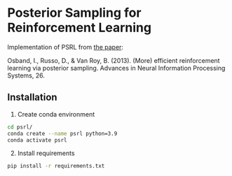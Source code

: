 # Posterior Sampling for Reinforcement Learning

Implementation of PSRL from [the paper](https://proceedings.neurips.cc/paper/2013/hash/6a5889bb0190d0211a991f47bb19a777-Abstract.html):

Osband, I., Russo, D., & Van Roy, B. (2013). (More) efficient reinforcement learning via posterior sampling. Advances in Neural Information Processing Systems, 26.

## Installation

1. Create conda environment

```bash
cd psrl/
conda create --name psrl python=3.9
conda activate psrl
```

2. Install requirements

```bash
pip install -r requirements.txt
```
